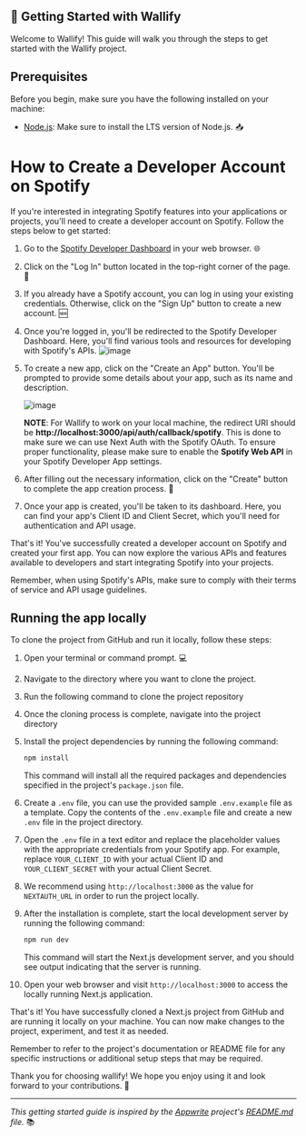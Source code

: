 
## 🚀 **Getting Started with Wallify**

Welcome to Wallify! This guide will walk you through the steps to get started with the Wallify project.

## Prerequisites

Before you begin, make sure you have the following installed on your machine:

- [Node.js](https://nodejs.org/en/download/): Make sure to install the LTS version of Node.js. 📥

# How to Create a Developer Account on Spotify

If you're interested in integrating Spotify features into your applications or projects, you'll need to create a developer account on Spotify. Follow the steps below to get started:

1. Go to the [Spotify Developer Dashboard](https://developer.spotify.com/) in your web browser. 🌐
2. Click on the "Log In" button located in the top-right corner of the page. 🔐
3. If you already have a Spotify account, you can log in using your existing credentials. Otherwise, click on the "Sign Up" button to create a new account. 🆕
4. Once you're logged in, you'll be redirected to the Spotify Developer Dashboard. Here, you'll find various tools and resources for developing with Spotify's APIs.
    ![image](https://github.com/cokelemonice/thewalls/assets/58532371/7ed06bc3-ba81-4866-9dbd-7488829bba8c)

    
5. To create a new app, click on the "Create an App" button. You'll be prompted to provide some details about your app, such as its name and description.
    
    ![image](https://github.com/cokelemonice/thewalls/assets/58532371/86b3d597-17ee-43d0-80d5-b769b46ac840)

    
    **NOTE**: For Wallify to work on your local machine, the redirect URI should be **http://localhost:3000/api/auth/callback/spotify**. This is done to make sure we can use Next Auth with the Spotify OAuth. To ensure proper functionality, please make sure to enable the **Spotify Web API** in your Spotify Developer App settings.
    
6. After filling out the necessary information, click on the "Create" button to complete the app creation process. 🚀
7. Once your app is created, you'll be taken to its dashboard. Here, you can find your app's Client ID and Client Secret, which you'll need for authentication and API usage.

That's it! You've successfully created a developer account on Spotify and created your first app. You can now explore the various APIs and features available to developers and start integrating Spotify into your projects.

Remember, when using Spotify's APIs, make sure to comply with their terms of service and API usage guidelines.

## Running the app locally

To clone the project from GitHub and run it locally, follow these steps:

1. Open your terminal or command prompt. 💻
2. Navigate to the directory where you want to clone the project.
3. Run the following command to clone the project repository
    
4. Once the cloning process is complete, navigate into the project directory
    
5. Install the project dependencies by running the following command:
    
    ```bash
    npm install
    
    ```
    
    This command will install all the required packages and dependencies specified in the project's `package.json` file.
    
6. Create a `.env` file, you can use the provided sample `.env.example` file as a template. Copy the contents of the `.env.example` file and create a new `.env` file in the project directory.
7. Open the `.env` file in a text editor and replace the placeholder values with the appropriate credentials from your Spotify app. For example, replace `YOUR_CLIENT_ID` with your actual Client ID and `YOUR_CLIENT_SECRET` with your actual Client Secret.
8. We recommend using `http://localhost:3000` as the value for `NEXTAUTH_URL` in order to run the project locally.
9. After the installation is complete, start the local development server by running the following command:
    
    ```bash
    npm run dev
    
    ```
    
    This command will start the Next.js development server, and you should see output indicating that the server is running.
    
10. Open your web browser and visit `http://localhost:3000` to access the locally running Next.js application.

That's it! You have successfully cloned a Next.js project from GitHub and are running it locally on your machine. You can now make changes to the project, experiment, and test it as needed.

Remember to refer to the project's documentation or README file for any specific instructions or additional setup steps that may be required.

Thank you for choosing wallify! We hope you enjoy using it and look forward to your contributions. 🎉

---

*This getting started guide is inspired by the [Appwrite](https://github.com/appwrite/appwrite) project's [README.md](http://readme.md/) file.* 📚
 